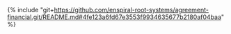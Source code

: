 {% include "git+https://github.com/enspiral-root-systems/agreement-financial.git/README.md#4fe123a6fd67e3553f9934635677b2180af04baa" %}